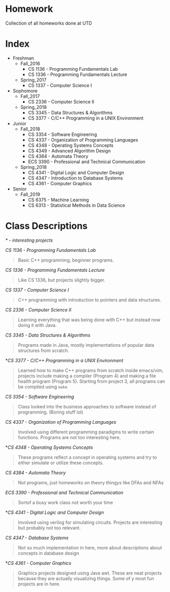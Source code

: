 # Homework
Collection of all homeworks done at UTD

# Index
- Freshman
	- Fall_2016
		- CS 1136 - Programming Fundamentals Lab
		- CS 1336 - Programming Fundamentals Lecture
	- Spring_2017
		- CS 1337 - Computer Science I
- Sophomore
	- Fall_2017
		- CS 2336 - Computer Science II
	- Spring_2018
		- CS 3345 - Data Structures & Algorithms
		- CS 3377 - C/C++ Programming in a UNIX Environment
- Junior
	- Fall_2018
		- CS 3354 - Software Engineering
		- CS 4337 - Organization of Programming Languages
		- CS 4348 - Operating Systems Concepts
		- CS 4349 - Advanced Algorithm Design
		- CS 4384 - Automata Theory
		- ECS 3390 - Professional and Technical Communication
	- Spring_2018
		- CS 4341 - Digital Logic and Computer Design
		- CS 4347 - Introduction to Database Systems
		- CS 4361 - Computer Graphics
- Senior
	- Fall_2019
		- CS 6375 - Machine Learning
		- CS 6313 - Statistical Methods in Data Science
# Class Descriptions
*\* - interesting projects*

*CS 1136 - Programming Fundamentals Lab*

>Basic C++ programming, beginner programs.

*CS 1336 - Programming Fundamentals Lecture*

>Like CS 1336, but projects slightly bigger.

*CS 1337 - Computer Science I*

>C++ programming with introduction to pointers and data structures.

*CS 2336 - Computer Science II*

>Learning everything that was being done with C++ but instead now doing it with Java.

*CS 3345 - Data Structures & Algorithms*

>Programs made in Java, mostly implementations of popular data structures from scratch.

\**CS 3377 - C/C++ Programming in a UNIX Environment*

>Learned how to make C++ programs from scratch inside emacs/vim, projects include making a compiler (Program 4)
and making a file health program (Program 5). Starting from project 3, all programs can be compiled using `make`

*CS 3354 - Software Engineering*

>Class looked into the business approaches to software instead of programming. (Boring stuff lol)

*CS 4337 - Organization of Programming Languages*

>Involved using different programming paradigms to write certain functions. Programs are not too interesting here.

\**CS 4348 - Operating Systems Concepts*

>These programs reflect a concept in operating systems and try to either simulate or utilize these concepts.

*CS 4384 - Automata Theory*

>Not programs, just homeworks on theory thingys like DFAs and NFAs

*ECS 3390 - Professional and Technical Communication*

>Sortof a busy work class not worth your time

\**CS 4341 - Digital Logic and Computer Design*

>Involved using verilog for simulating circuits. Projects are interesting but probably not too relevant.

*CS 4347 - Database Systems*

>Not so much implementation in here, more about descriptions about concepts in database design

\**CS 4361 - Computer Graphics*

>Graphics projects designed using Java awt. These are neat projects because they are actually visualizing things.
Some of y most fun projects are in here. 
